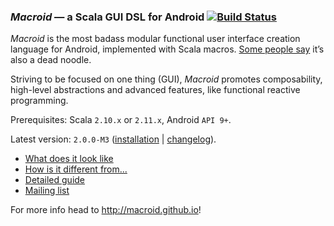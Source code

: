 ### *Macroid* — a Scala GUI DSL for Android [![Build Status](https://travis-ci.org/macroid/macroid.png?branch=master)](https://travis-ci.org/macroid/macroid)

*Macroid* is the most badass modular functional user interface creation language for Android, implemented with Scala macros.
[Some people say](http://www.urbandictionary.com/define.php?term=macroid) it’s also a dead noodle.

Striving to be focused on one thing (GUI), *Macroid* promotes composability, high-level abstractions and advanced features,
like functional reactive programming.

Prerequisites: Scala `2.10.x` or `2.11.x`, Android `API 9+`.

Latest version: `2.0.0-M3` ([installation](Installation.html) | [changelog](Changelog.md)).

* [What does it look like](http://macroid.github.io/Tutorial.html)
* [How is it different from...](http://macroid.github.io/Differences.html)
* [Detailed guide](http://macroid.github.io/Guide.html)
* [Mailing list](https://groups.google.com/forum/#!forum/macroid)

For more info head to http://macroid.github.io!


